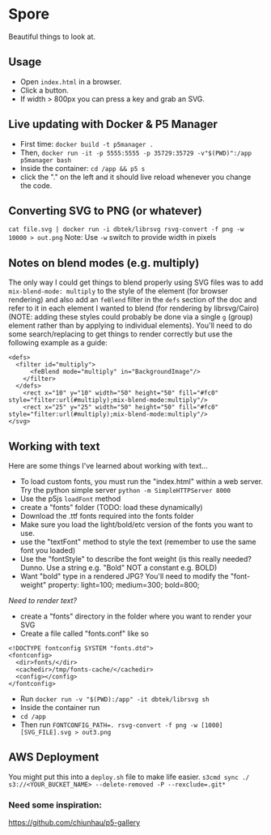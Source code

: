 # Spore

Beautiful things to look at.

## Usage
- Open `index.html` in a browser.
- Click a button.
- If width > 800px you can press a key and grab an SVG.

## Live updating with Docker & P5 Manager
- First time: `docker build -t p5manager .`
- Then, `docker run -it -p 5555:5555 -p 35729:35729 -v"$(PWD)":/app p5manager bash`
- Inside the container: `cd /app && p5 s`
- click the "." on the left and it should live reload whenever you change the code.


## Converting SVG to PNG (or whatever)
`cat file.svg | docker run -i dbtek/librsvg rsvg-convert -f png -w 10000 > out.png`
Note: Use `-w` switch to provide width in pixels

## Notes on blend modes (e.g. multiply)
The only way I could get things to blend properly using SVG files was to add `mix-blend-mode: multiply` to the style of the element (for browser rendering) and also add an `feBlend` filter in the `defs` section of the doc and refer to it in each element I wanted to blend (for rendering by librsvg/Cairo) (NOTE: adding these styles could probably  be done via a single `g` (group) element rather than by applying to individual elements). You'll need to do some search/replacing to get things to render correctly but use the following example as a guide:

```<svg version="1.1" xmlns="http://www.w3.org/2000/svg" xmlns:xlink="http://www.w3.org/1999/xlink">
<defs>
  <filter id="multiply">
      <feBlend mode="multiply" in="BackgroundImage"/>
    </filter>
  </defs>
    <rect x="10" y="10" width="50" height="50" fill="#fc0" style="filter:url(#multiply);mix-blend-mode:multiply"/>
    <rect x="25" y="25" width="50" height="50" fill="#fc0" style="filter:url(#multiply);mix-blend-mode:multiply"/>
</svg>
```


## Working with text
Here are some things I've learned about working with text...
- To load custom fonts, you must run the "index.html" within a web server. Try the python simple server `python -m SimpleHTTPServer 8000`
- Use the p5js `loadFont` method
- create a "fonts" folder (TODO: load these dynamically)
- Download the .ttf fonts required into the fonts folder
- Make sure you load the light/bold/etc version of the fonts you want to use.
- use the "textFont" method to style the text (remember to use the same font you loaded)
- Use the "fontStyle" to describe the font weight (is this really needed? Dunno. Use a string e.g. "Bold" NOT a constant e.g. BOLD)
- Want "bold" type in a rendered JPG? You'll need to modify the "font-weight" property: light=100; medium=300; bold=800;

*Need to render text?*
- create a "fonts" directory in the folder where you want to render your SVG
- Create a file called "fonts.conf" like so

```<?xml version="1.0"?>
<!DOCTYPE fontconfig SYSTEM "fonts.dtd">
<fontconfig>
  <dir>fonts/</dir>
  <cachedir>/tmp/fonts-cache/</cachedir>
  <config></config>
</fontconfig>
```

- Run `docker run -v "$(PWD):/app" -it dbtek/librsvg sh`
- Inside the container run
- `cd /app`
- Then run `FONTCONFIG_PATH=. rsvg-convert -f png -w [1000] [SVG_FILE].svg > out3.png`

## AWS Deployment
You might put this into a `deploy.sh` file to make life easier.
`s3cmd sync ./ s3://<YOUR_BUCKET_NAME> --delete-removed -P --rexclude=.git*`

### Need some inspiration:
https://github.com/chiunhau/p5-gallery
